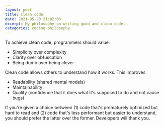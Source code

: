 ```yaml
---
layout: post
title: Clean code
date: 2021-05-20 21:02:03
excerpt: My philosophy on writing good and clean code.
categories: coding philosophy
---
```


To achieve clean code, programmers should value:

- Simplicity over complexity
- Clarity over obfuscation
- Being dumb over being clever

Clean code allows others to understand how it works. This improves:

- Readability (shared mental models)
- Maintainability
- Quality (confidence that it does what it's supposed to do and not cause bugs)

If you're given a choice between (1) code that's prematurely optimized but hard to read and (2) code that's less performant but easier to understand, you should prefer the latter over the former. Developers will thank you.
